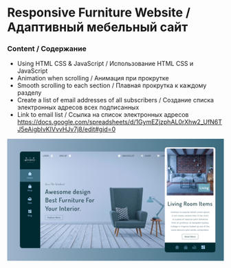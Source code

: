 # Responsive Furniture Website / Адаптивный мебельный сайт

### Content / Содержание

- Using HTML CSS & JavaScript / Использование HTML CSS и JavaScript
- Animation when scrolling / Анимация при прокрутке
- Smooth scrolling to each section / Плавная прокрутка к каждому разделу
- Create a list of email addresses of all subscribers / Создание списка электронных адресов всех подписанных
- Link to email list / Ссылка на список электронных адресов https://docs.google.com/spreadsheets/d/1GymEZjzphAL0rXhw2_UfN6TJ5eAigbIvKIVvvHJv7j8/edit#gid=0

![preview img](/src/resources/preview.jpg)
